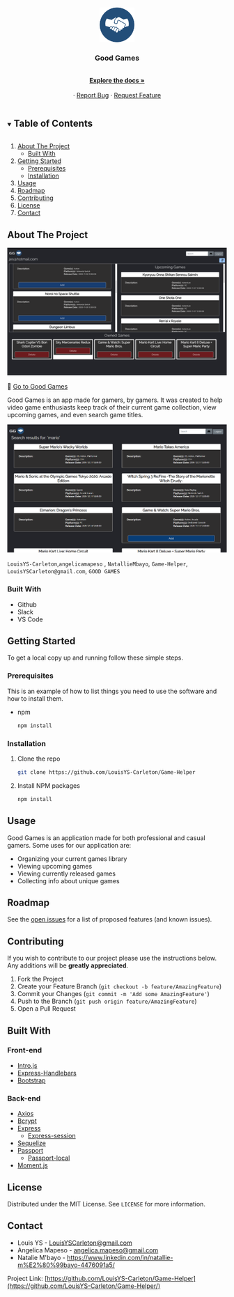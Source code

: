 <!-- PROJECT LOGO -->
<br />
<p align="center">
  <a href="https://github.com/LouisYS-Carleton/Game-Helper">
    <img src="./public/images/toppng.com-handshake-icon-png-shake-hands-icon-orange-542x542.png" alt="Logo" width="80" height="80">
  </a>

  <h3 align="center">Good Games</h3>

  <p align="center">
    <br />
    <a href="https://github.com/LouisYS-Carleton/Game-Helper"><strong>Explore the docs »</strong></a>
    <br />
    <br />
    ·
    <a href="https://github.com/LouisYS-Carleton/Game-Helper/issues">Report Bug</a>
    ·
    <a href="https://github.com/LouisYS-Carleton/Game-Helper/issues">Request Feature</a>
  </p>
</p>

<!-- TABLE OF CONTENTS -->
<details open="open">
  <summary><h2 style="display: inline-block">Table of Contents</h2></summary>
  <ol>
    <li>
      <a href="#about-the-project">About The Project</a>
      <ul>
        <li><a href="#built-with">Built With</a></li>
      </ul>
    </li>
    <li>
      <a href="#getting-started">Getting Started</a>
      <ul>
        <li><a href="#prerequisites">Prerequisites</a></li>
        <li><a href="#installation">Installation</a></li>
      </ul>
    </li>
    <li><a href="#usage">Usage</a></li>
    <li><a href="#roadmap">Roadmap</a></li>
    <li><a href="#contributing">Contributing</a></li>
    <li><a href="#license">License</a></li>
    <li><a href="#contact">Contact</a></li>
  </ol>
</details>

<!-- ABOUT THE PROJECT -->

## About The Project

<img src="./public/images/README.png" alt="Good Games">

:link: [Go to Good Games](https://game-helper.herokuapp.com/)

Good Games is an app made for gamers, by gamers. It was created to help video game enthusiasts keep track of their current game collection, view upcoming games, and even search game titles.

<img src="./public/images/README_result.png" alt="Good Games">

`LouisYS-Carleton`,`angelicamapeso` , `NatallieMbayo`, `Game-Helper`, `LouisYSCarleton@gmail.com`, `GOOD GAMES`

### Built With

- Github
- Slack
- VS Code

<!-- GETTING STARTED -->

## Getting Started

To get a local copy up and running follow these simple steps.

### Prerequisites

This is an example of how to list things you need to use the software and how to install them.

- npm
  ```sh
  npm install
  ```

### Installation

1. Clone the repo
   ```sh
   git clone https://github.com/LouisYS-Carleton/Game-Helper
   ```
2. Install NPM packages
   ```sh
   npm install
   ```

<!-- USAGE EXAMPLES -->

## Usage

Good Games is an application made for both professional and casual gamers. Some uses for our application are:

- Organizing your current games library
- Viewing upcoming games
- Viewing currently released games
- Collecting info about unique games

<!-- ROADMAP -->

## Roadmap

See the [open issues](https://github.com/LouisYS-Carleton/Game-Helper/issues) for a list of proposed features (and known issues).

<!-- CONTRIBUTING -->

## Contributing

If you wish to contribute to our project please use the instructions below. Any additions will be **greatly appreciated**.

1. Fork the Project
2. Create your Feature Branch (`git checkout -b feature/AmazingFeature`)
3. Commit your Changes (`git commit -m 'Add some AmazingFeature'`)
4. Push to the Branch (`git push origin feature/AmazingFeature`)
5. Open a Pull Request

<!-- BUILT WITH -->

## Built With

### Front-end

- [Intro.js](https://introjs.com/)
- [Express-Handlebars](https://www.npmjs.com/package/express-handlebars)
- [Bootstrap](https://getbootstrap.com/)

### Back-end

- [Axios](https://www.npmjs.com/package/axios)
- [Bcrypt](https://www.npmjs.com/package/bcrypt)
- [Express](https://expressjs.com/)
  - [Express-session](https://www.npmjs.com/package/express-session)
- [Sequelize](https://sequelize.org/master/)
- [Passport](http://www.passportjs.org/)
  - [Passport-local](http://www.passportjs.org/packages/passport-local/)
- [Moment.js](https://momentjs.com/)

<!-- LICENSE -->

## License

Distributed under the MIT License. See `LICENSE` for more information.

<!-- CONTACT -->

## Contact

- Louis YS - LouisYSCarleton@gmail.com
- Angelica Mapeso - angelica.mapeso@gmail.com
- Natalie M'bayo - https://www.linkedin.com/in/natallie-m%E2%80%99bayo-4476091a5/

Project Link: [https://github.com/LouisYS-Carleton/Game-Helper](https://github.com/LouisYS-Carleton/Game-Helper/)

